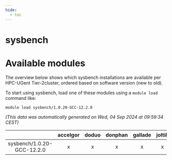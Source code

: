 ```yaml
---
hide:
  - toc
---
```


sysbench
========

# Available modules


The overview below shows which sysbench installations are available per HPC-UGent Tier-2cluster, ordered based on software version (new to old).

To start using sysbench, load one of these modules using a `module load` command like:

```shell
module load sysbench/1.0.20-GCC-12.2.0
```

*(This data was automatically generated on Wed, 04 Sep 2024 at 09:59:34 CEST)*  

| |accelgor|doduo|donphan|gallade|joltik|shinx|skitty|
| :---: | :---: | :---: | :---: | :---: | :---: | :---: | :---: |
|sysbench/1.0.20-GCC-12.2.0|x|x|x|x|x|x|x|
